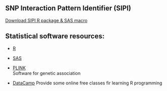 ## **SNP Interaction Pattern Identifier (SIPI)**

[Download SIPI R package & SAS macro](https://linhuiyi.github.io/SIPI/)  


## **Statistical software resources:**

- [R](https://www.r-project.org/)

- [SAS](https://www.sas.com/en_us/solutions/analytics.html)

- [PLINK](https://www.cog-genomics.org/plink2studies)  
Software for genetic association 

- [DataCamp](https://www.datacamp.com/home)
Provide some online free classes fir learning R programming  

